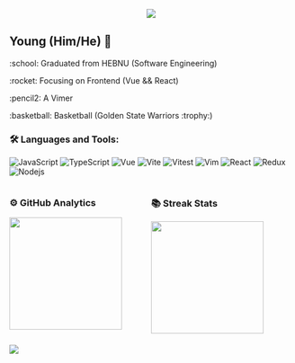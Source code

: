 <p align="center"><img src="https://i.imgur.com/A6bWGFl.gif"/></p>

## Young (Him/He) 🌻

<p>:school:  Graduated from HEBNU (Software Engineering)</p>
<p>:rocket:  Focusing on Frontend (Vue && React)</p>
<p>:pencil2:  A Vimer</p>
<p>:basketball:  Basketball (Golden State Warriors :trophy:)</p>

### 🛠️ Languages and Tools:

![JavaScript](https://img.shields.io/badge/-JavaScript-9CC5FB?style=flat-square&logo=javascript)
![TypeScript](https://img.shields.io/badge/-TypeScript-9CC5FB?style=flat-square&logo=typescript)
![Vue](https://img.shields.io/badge/-Vue-9CC5FB?style=flat-square&logo=Vue.js)
![Vite](https://img.shields.io/badge/-Vite-9CC5FB?style=flat-square&logo=vite)
![Vitest](https://img.shields.io/badge/-Vitest-9CC5FB?style=flat-square&logo=vitest)
![Vim](https://img.shields.io/badge/-Vim-9CC5FB?style=flat-square&logo=vim)
![React](https://img.shields.io/badge/-React-9CC5FB?style=flat-square&logo=react)
![Redux](https://img.shields.io/badge/-Redux-9CC5FB?style=flat-square&logo=Redux)
![Nodejs](https://img.shields.io/badge/-Nodejs-9CC5FB?style=flat-square&logo=Node.js)

<div style="display: flex;">
  <div style="flex: 1;">
    <h3>
      ⚙️ GitHub Analytics
    </h3>
    <a href="https://github.com/cuiyiming1998">
     <img height="200px;" src="https://github-readme-stats-git-masterrstaa-rickstaa.vercel.app/api/top-langs/?username=cuiyiming1998&layout=compact&langs_count=8&theme=vue"/>
    </a>
  </div>
  <div style="flex: 1;">
    <h3>
      📚 Streak Stats
    </h3>
    <a href="https://github.com/cuiyiming1998">
     <img height="200px;" src="https://streak-stats.demolab.com?user=cuiyiming1998&theme=vue&date_format=%5BY.%5Dn.j"/>
    </a>
  </div>
</div>

<img style="margin-top: 20px;" src="https://imgur.com/rilHVxA.png"/>
